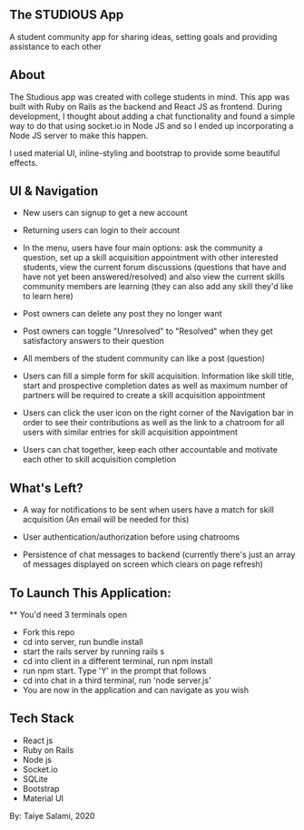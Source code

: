 
## The STUDIOUS App
A student community app for sharing ideas, setting goals and providing assistance to each other


## About
The Studious app was created with college students in mind. This app was built with Ruby on Rails as the backend and React JS as frontend. During development, I thought about adding a chat functionality and found a simple way to do that using socket.io in Node JS and so I ended up incorporating a Node JS server to make this happen. 

I used material UI, inline-styling and bootstrap to provide some beautiful effects.


## UI & Navigation
- New users can signup to get a new account

- Returning users can login to their account

- In the menu, users have four main options: ask the community a question, set up a skill acquisition appointment with other interested students, view the current forum discussions (questions that have and have not yet been answered/resolved) and also view the current skills community members are learning (they can also add any skill they'd like to learn here)

- Post owners can delete any post they no longer want

- Post owners can toggle "Unresolved" to "Resolved" when they get satisfactory answers to their question

- All members of the student community can like a post (question) 

- Users can fill a simple form for skill acquisition. Information like skill title, start and prospective completion dates as well as maximum number of partners will be required to create a skill acquisition appointment 

- Users can click the user icon on the right corner of the Navigation bar in order to see their contributions as well as the link to a chatroom for all users with similar entries for skill acquisition appointment

- Users can chat together, keep each other accountable and motivate each other to skill acquisition completion


## What's Left?
- A way for notifications to be sent when users have a match for skill acquisition (An email will be needed for this)

- User authentication/authorization before using chatrooms

- Persistence of chat messages to backend (currently there's just an array of messages displayed on screen which clears on page refresh)



## To Launch This Application:

** You'd need 3 terminals open

- Fork this repo 
- cd into server, run bundle install
- start the rails server by running rails s
- cd into client in a different terminal, run npm install
- run npm start. Type 'Y' in the prompt that follows
- cd into chat in a third terminal, run 'node server.js'
- You are now in the application and can navigate as you wish


## Tech Stack

- React js
- Ruby on Rails
- Node js 
- Socket.io
- SQLite
- Bootstrap
- Material UI

By: Taiye Salami, 2020
